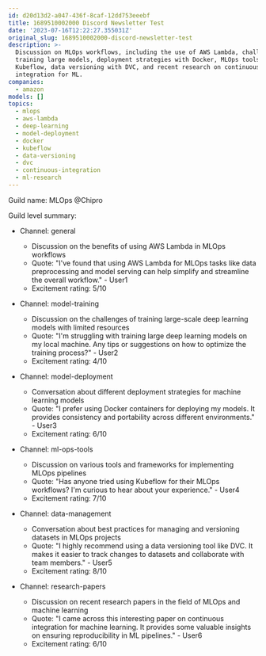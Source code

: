 ```yaml
---
id: d20d13d2-a047-436f-8caf-12dd753eeebf
title: 1689510002000 Discord Newsletter Test
date: '2023-07-16T12:22:27.355031Z'
original_slug: 1689510002000-discord-newsletter-test
description: >-
  Discussion on MLOps workflows, including the use of AWS Lambda, challenges in
  training large models, deployment strategies with Docker, MLOps tools like
  Kubeflow, data versioning with DVC, and recent research on continuous
  integration for ML.
companies:
  - amazon
models: []
topics:
  - mlops
  - aws-lambda
  - deep-learning
  - model-deployment
  - docker
  - kubeflow
  - data-versioning
  - dvc
  - continuous-integration
  - ml-research
---
```



<!-- buttondown-editor-mode: plaintext -->Guild name: MLOps @Chipro

Guild level summary:

- Channel: general
    - Discussion on the benefits of using AWS Lambda in MLOps workflows
    - Quote: "I've found that using AWS Lambda for MLOps tasks like data preprocessing and model serving can help simplify and streamline the overall workflow." - User1
    - Excitement rating: 5/10

- Channel: model-training
    - Discussion on the challenges of training large-scale deep learning models with limited resources
    - Quote: "I'm struggling with training large deep learning models on my local machine. Any tips or suggestions on how to optimize the training process?" - User2
    - Excitement rating: 4/10

- Channel: model-deployment
    - Conversation about different deployment strategies for machine learning models
    - Quote: "I prefer using Docker containers for deploying my models. It provides consistency and portability across different environments." - User3
    - Excitement rating: 6/10

- Channel: ml-ops-tools
    - Discussion on various tools and frameworks for implementing MLOps pipelines
    - Quote: "Has anyone tried using Kubeflow for their MLOps workflows? I'm curious to hear about your experience." - User4
    - Excitement rating: 7/10

- Channel: data-management
    - Conversation about best practices for managing and versioning datasets in MLOps projects
    - Quote: "I highly recommend using a data versioning tool like DVC. It makes it easier to track changes to datasets and collaborate with team members." - User5
    - Excitement rating: 8/10

- Channel: research-papers
    - Discussion on recent research papers in the field of MLOps and machine learning
    - Quote: "I came across this interesting paper on continuous integration for machine learning. It provides some valuable insights on ensuring reproducibility in ML pipelines." - User6
    - Excitement rating: 6/10